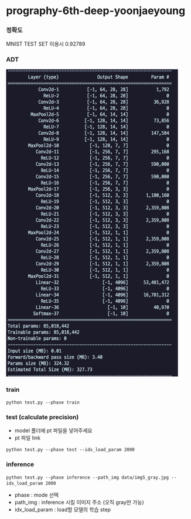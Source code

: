 # prography-6th-deep-yoonjaeyoung

### 정확도
MNIST TEST SET 이용시 0.92789

### ADT

![](./model.png)


### train
```
python test.py --phase train
```

### test (calculate precision)

- model 폴더에 pt 파일을 넣어주세요
- pt 파일 link

```
python test.py --phase test --idx_load_param 2000
```

### inference 
```
python test.py --phase inference --path_img data/img5_gray.jpg --idx_load_param 2000
```

- phase : mode 선택
- path_img : inference 시킬 이미지 주소 (오직 gray만 가능)
- idx_load_param : load할 모델의 학습 step  





